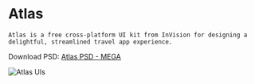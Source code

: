 # Atlas

`Atlas is a free cross-platform UI kit from InVision for designing a delightful, streamlined travel app experience.`

Download PSD: [Atlas PSD - MEGA](https://mega.nz/file/AwlWjCbI#yz55-MP5pyC5ia_beMO-jWvTCGkaLvzXJeWAlvoxsB4)

![Atlas UIs](http://www.mediafire.com/convkey/f01b/fz304tovf500dknbg.jpg)
